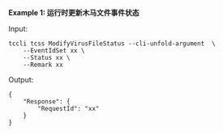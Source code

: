**Example 1: 运行时更新木马文件事件状态**



Input: 

```
tccli tcss ModifyVirusFileStatus --cli-unfold-argument  \
    --EventIdSet xx \
    --Status xx \
    --Remark xx
```

Output: 
```
{
    "Response": {
        "RequestId": "xx"
    }
}
```

